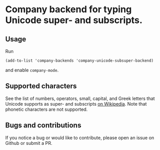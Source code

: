 # Company backend for typing Unicode super- and subscripts.

## Usage

Run
```emacs-lisp
(add-to-list 'company-backends 'company-unicode-subsuper-backend)
```
and enable `company-mode`.

## Supported characters

See the list of numbers, operators, small, capital, and Greek letters that Unicode supports as super- and subscripts [on Wikipedia](https://en.wikipedia.org/wiki/Unicode_subscripts_and_superscripts). Note that phonetic characters are not supported.

## Bugs and contributions

If you notice a bug or would like to contribute, please open an issue on Github or submit a PR.
